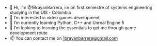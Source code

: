 - 👋 Hi, I’m @1BrayanBarrera, im on first semestre of systems engineering studying in the UIS - Colombia
- 👀 I’m interested in video games development
- 🌱 I’m currently learning Python, C++ and Unreal Engine 5
- 💞️ I’m looking to learning the essentials to get me through game development route
- 📫 You can contact me on 1brayanbarrera@gmail.com
